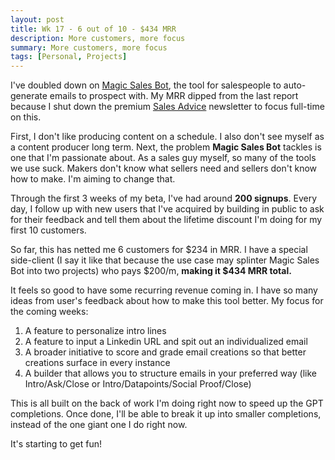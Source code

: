 ```yaml
---
layout: post
title: Wk 17 - 6 out of 10 - $434 MRR
description: More customers, more focus
summary: More customers, more focus
tags: [Personal, Projects]
---
```


I've doubled down on [Magic Sales Bot](https://magicsalesbot.com/), the tool for salespeople to auto-generate emails to prospect with. My MRR dipped from the last report because I shut down the premium [Sales Advice](https://salesadvice.io/) newsletter to focus full-time on this.

First, I don't like producing content on a schedule. I also don't see myself as a content producer long term. Next, the problem **Magic Sales Bot** tackles is one that I'm passionate about. As a sales guy myself, so many of the tools we use suck. Makers don't know what sellers need and sellers don't know how to make. I'm aiming to change that.

Through the first 3 weeks of my beta, I've had around **200 signups**. Every day, I follow up with new users that I've acquired by building in public to ask for their feedback and tell them about the lifetime discount I'm doing for my first 10 customers.

So far, this has netted me 6 customers for $234 in MRR. I have a special side-client (I say it like that because the use case may splinter Magic Sales Bot into two projects) who pays $200/m, **making it $434 MRR total.**

It feels so good to have some recurring revenue coming in. I have so many ideas from user's feedback about how to make this tool better. My focus for the coming weeks:

1. A feature to personalize intro lines
2. A feature to input a Linkedin URL and spit out an individualized email
3. A broader initiative to score and grade email creations so that better creations surface in every instance
4. A builder that allows you to structure emails in your preferred way (like Intro/Ask/Close or Intro/Datapoints/Social Proof/Close)

This is all built on the back of work I'm doing right now to speed up the GPT completions. Once done, I'll be able to break it up into smaller completions, instead of the one giant one I do right now.

It's starting to get fun!

